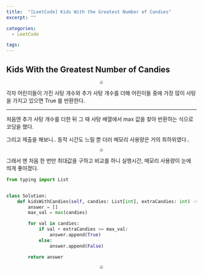 ```yaml
---
title:  "[LeetCode] Kids With the Greatest Number of Candies"
excerpt: ""

categories:
  - LeetCode

tags:
---
```


## Kids With the Greatest Number of Candies

<center><img src="https://nam-ki-bok.github.io/assets/images/leetcode/candy1.png" style="zoom:50%;" /></center>

각자 어린이들이 가진 사탕 개수와 추가 사탕 개수를 더해 어린이들 중에 가장 많이 사탕을 가지고 있으면 True 를 반환한다.

---

처음엔 추가 사탕 개수를 더한 뒤 그 때 사탕 배열에서 max 값을 찾아 반환하는 식으로 코딩을 했다.

그리고 제출을 해보니.. 동작 시간도 느릴 뿐 더러 메모리 사용량은 거의 최하위였다..

<center><img src="https://nam-ki-bok.github.io/assets/images/leetcode/candy2.png" style="zoom:50%;" /></center>

그래서 맨 처음 한 번만 최대값을 구하고 비교를 하니 실행시간, 메모리 사용량이 눈에 띄게 좋아졌다.

```python
from typing import List


class Solution:
	def kidsWithCandies(self, candies: List[int], extraCandies: int) -> List[bool]:
		answer = []
		max_val = max(candies)

		for val in candies:
			if val + extraCandies >= max_val:
				answer.append(True)
			else:
				answer.append(False)

		return answer
```

<center><img src="https://nam-ki-bok.github.io/assets/images/leetcode/candy3.png" style="zoom:50%;" /></center>

